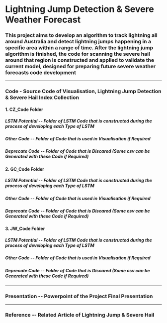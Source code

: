 # Lightning Jump Detection & Severe Weather Forecast

### This project aims to develop an algorithm to track lightning all around Australia and detect lightning jumps happening in a specific area within a range of time. After the lightning jump algorithm is finished, the code for scanning the severe hail around that region is constructed and applied to validate the current model, designed for preparing future severe weather forecasts code development
-----------------------------------------------------------------------------------------------------------------

### Code - Source Code of Visualisation, Lightning Jump Detection & Severe Hail Index Collection

#### 1. CZ_Code Folder
##### LSTM Potential -- Folder of LSTM Code that is constructed during the process of developing each Type of LSTM
##### Other Code -- Folder of Code that is used in Visualisation if Required
##### Deprecate Code -- Folder of Code that is Discared (Some csv can be Generated with these Code if Required)

#### 2. GC_Code Folder
##### LSTM Potential -- Folder of LSTM Code that is constructed during the process of developing each Type of LSTM
##### Other Code -- Folder of Code that is used in Visualisation if Required
##### Deprecate Code -- Folder of Code that is Discared (Some csv can be Generated with these Code if Required)

#### 3. JW_Code Folder
##### LSTM Potential -- Folder of LSTM Code that is constructed during the process of developing each Type of LSTM
##### Other Code -- Folder of Code that is used in Visualisation if Required
##### Deprecate Code -- Folder of Code that is Discared (Some csv can be Generated with these Code if Required)
-----------------------------------------------------------------------------------------------------------------

### Presentation -- Powerpoint of the Project Final Presentation
-----------------------------------------------------------------------------------------------------------------

### Reference -- Related Article of Lightning Jump & Severe Hail
